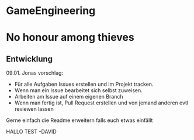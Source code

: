# GameEngineering

# No honour among thieves

## Entwicklung

09.01. Jonas vorschlag: 
  - Für alle Aufgaben Issues erstellen und im Projekt tracken. 
  - Wenn man ein Issue bearbeitet sich selbst zuweisen.
  - Arbeiten am Issue auf einem eigenen Branch
  - Wenn man fertig ist, Pull Request erstellen und von jemand anderen evtl reviewen lassen

Gerne einfach die Readme erweitern falls euch etwas einfällt

HALLO TEST -DAVID
